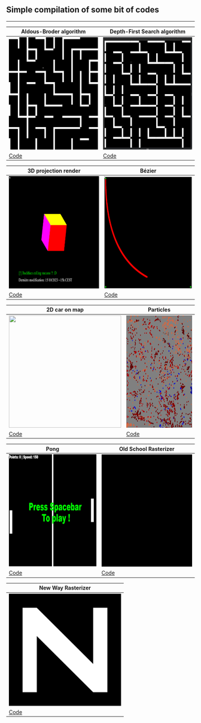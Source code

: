 ## Simple compilation of some bit of codes
----------------------
| Aldous-Broder algorithm | Depth-First Search algorithm |
| ------------------ | ------------------ |
| [<img height="300" width="300" src="./maze/res/demo.gif">](https://nadnone.github.io/demo_things/maze/) | [<img height="300" width="300" src="./maze_depth_first_search/res/demo.gif">](https://nadnone.github.io/demo_things/maze_depth_first_search/) |
| [Code](./maze/) | [Code](./maze_depth_first_search/) |

| 3D projection render | Bézier  |
| -------------------- | ------- |
| [<img height="300" width="300" src="./3D_test/res/cube_3d.gif">](https://nadnone.github.io/demo_things/3D_test/) | [<img height="300" width="300" src="./bezier/res/demo.gif">](https://nadnone.github.io/demo_things/bezier/) |
| [Code](./3D_test/) | [Code](./bezier/) | 

| 2D car on map | Particles  |
| -------------------- | ------- |
| [<img height="300" width="300" src="./cars/res/demo.gif">](https://nadnone.github.io/demo_things/cars/) | [<img height="300" width="300" src="./particles_simulation/res/demo.gif">](https://nadnone.github.io/demo_things/particles_simulation/) | 
| [Code](./cars/) | [Code](./particles_simulation/) | 

| Pong | Old School Rasterizer  |
| -------------------- | ------- |
| [<img height="300" width="300" src="./pong_color/res/demo.gif">](https://nadnone.github.io/demo_things/pong_color/) | [<img height="300" width="300" src="./rasterizer/res/demo.gif">](https://nadnone.github.io/demo_things/rasterizer/) | 
| [Code](./pong_color/) | [Code](./rasterizer/) | 

| New Way Rasterizer |
| ------------------ |
| [<img height="300" width="300" src="./rasterizer_edge_fn/res/demo.gif">](https://nadnone.github.io/demo_things/rasterizer_edge_fn/) |
| [Code](./rasterizer_edge_fn/) |